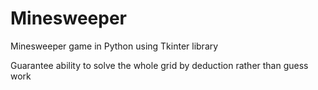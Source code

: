 # Minesweeper
Minesweeper game in Python using Tkinter library

Guarantee ability to solve the whole grid by deduction rather than guess work